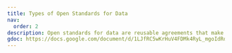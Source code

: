 ```yaml
---
title: Types of Open Standards for Data
nav:
  order: 2
description: Open standards for data are reusable agreements that make it easier for people and organisations to publish, access, share and use better quality data. There are thousands of open standards in use which we divided into three broad categories. Open standards can fall into a single category or draw features from multiple categories to achieve their aims.
gdoc: https://docs.google.com/document/d/1LJfRC5wKrHuV4FDMk4RyL_mgoIdRdnis5rZg8NYGT1Y/edit#
---
```


